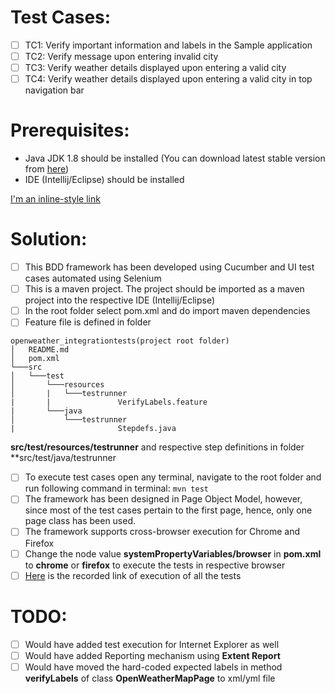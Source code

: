 # Test Cases:

- [ ] TC1: Verify important information and labels in the Sample application
- [ ] TC2: Verify message upon entering invalid city
- [ ] TC3: Verify weather details displayed upon entering a valid city
- [ ] TC4: Verify weather details displayed upon entering a valid city in top navigation bar

# Prerequisites:
- Java JDK 1.8 should be installed (You can download latest stable version from [here](https://www.oracle.com/technetwork/java/javaee/downloads/jdk8-downloads-2133151.html))
- IDE (Intellij/Eclipse) should be installed

[I'm an inline-style link](https://www.google.com)

# Solution:
- [ ] This BDD framework has been developed using Cucumber and UI test cases automated using Selenium
- [ ] This is a maven project. The project should be imported as a maven project into the respective IDE (Intellij/Eclipse)
- [ ] In the root folder select pom.xml and do import maven dependencies
- [ ] Feature file is defined in folder 
```
openweather_integrationtests(project root folder)
│   README.md 
│   pom.xml
└───src
│   └───test
│       └───resources
│       |   └───testrunner
|       |               VerifyLabels.feature
|       └───java
│           └───testrunner
|                       Stepdefs.java
```
**src/test/resources/testrunner** and respective step definitions in folder **src/test/java/testrunner

- [ ] To execute test cases open any terminal, navigate to the root folder and run following command in terminal:
        `mvn test`
- [ ] The framework has been designed in Page Object Model, however, since most of the test cases pertain to the first page, hence, only one page class has been used.
- [ ] The framework supports cross-browser execution for Chrome and Firefox
- [ ] Change the node value **systemPropertyVariables/browser** in **pom.xml** to **chrome** or **firefox** to execute the tests in respective browser
- [ ] [Here](https://drive.google.com/file/d/1vlCyh-qqj3fa2ApinC2wRd8qOc0Z-xAz/view?usp=sharing) is the recorded link of execution of all the tests 

# TODO:
- [ ] Would have added test execution for Internet Explorer as well
- [ ] Would have added Reporting mechanism using **Extent Report**
- [ ] Would have moved the hard-coded expected labels in method **verifyLabels** of class **OpenWeatherMapPage** to xml/yml file
